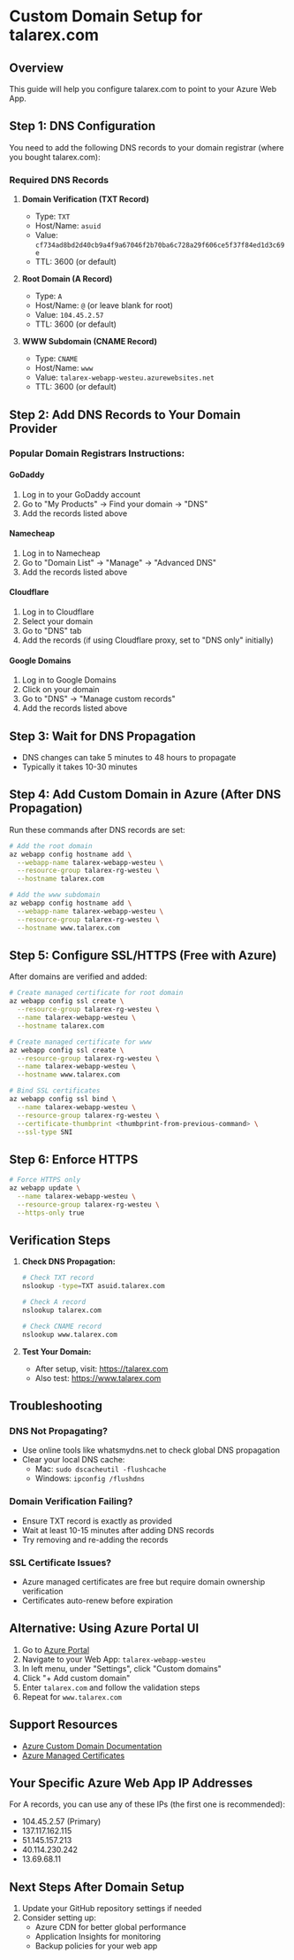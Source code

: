 # Custom Domain Setup for talarex.com

## Overview
This guide will help you configure talarex.com to point to your Azure Web App.

## Step 1: DNS Configuration

You need to add the following DNS records to your domain registrar (where you bought talarex.com):

### Required DNS Records

1. **Domain Verification (TXT Record)**
   - Type: `TXT`
   - Host/Name: `asuid`
   - Value: `cf734ad8bd2d40cb9a4f9a67046f2b70ba6c728a29f606ce5f37f84ed1d3c69e`
   - TTL: 3600 (or default)

2. **Root Domain (A Record)**
   - Type: `A`
   - Host/Name: `@` (or leave blank for root)
   - Value: `104.45.2.57`
   - TTL: 3600 (or default)

3. **WWW Subdomain (CNAME Record)**
   - Type: `CNAME`
   - Host/Name: `www`
   - Value: `talarex-webapp-westeu.azurewebsites.net`
   - TTL: 3600 (or default)

## Step 2: Add DNS Records to Your Domain Provider

### Popular Domain Registrars Instructions:

#### GoDaddy
1. Log in to your GoDaddy account
2. Go to "My Products" → Find your domain → "DNS"
3. Add the records listed above

#### Namecheap
1. Log in to Namecheap
2. Go to "Domain List" → "Manage" → "Advanced DNS"
3. Add the records listed above

#### Cloudflare
1. Log in to Cloudflare
2. Select your domain
3. Go to "DNS" tab
4. Add the records (if using Cloudflare proxy, set to "DNS only" initially)

#### Google Domains
1. Log in to Google Domains
2. Click on your domain
3. Go to "DNS" → "Manage custom records"
4. Add the records listed above

## Step 3: Wait for DNS Propagation
- DNS changes can take 5 minutes to 48 hours to propagate
- Typically it takes 10-30 minutes

## Step 4: Add Custom Domain in Azure (After DNS Propagation)

Run these commands after DNS records are set:

```bash
# Add the root domain
az webapp config hostname add \
  --webapp-name talarex-webapp-westeu \
  --resource-group talarex-rg-westeu \
  --hostname talarex.com

# Add the www subdomain
az webapp config hostname add \
  --webapp-name talarex-webapp-westeu \
  --resource-group talarex-rg-westeu \
  --hostname www.talarex.com
```

## Step 5: Configure SSL/HTTPS (Free with Azure)

After domains are verified and added:

```bash
# Create managed certificate for root domain
az webapp config ssl create \
  --resource-group talarex-rg-westeu \
  --name talarex-webapp-westeu \
  --hostname talarex.com

# Create managed certificate for www
az webapp config ssl create \
  --resource-group talarex-rg-westeu \
  --name talarex-webapp-westeu \
  --hostname www.talarex.com

# Bind SSL certificates
az webapp config ssl bind \
  --name talarex-webapp-westeu \
  --resource-group talarex-rg-westeu \
  --certificate-thumbprint <thumbprint-from-previous-command> \
  --ssl-type SNI
```

## Step 6: Enforce HTTPS

```bash
# Force HTTPS only
az webapp update \
  --name talarex-webapp-westeu \
  --resource-group talarex-rg-westeu \
  --https-only true
```

## Verification Steps

1. **Check DNS Propagation:**
   ```bash
   # Check TXT record
   nslookup -type=TXT asuid.talarex.com
   
   # Check A record
   nslookup talarex.com
   
   # Check CNAME record
   nslookup www.talarex.com
   ```

2. **Test Your Domain:**
   - After setup, visit: https://talarex.com
   - Also test: https://www.talarex.com

## Troubleshooting

### DNS Not Propagating?
- Use online tools like whatsmydns.net to check global DNS propagation
- Clear your local DNS cache:
  - Mac: `sudo dscacheutil -flushcache`
  - Windows: `ipconfig /flushdns`

### Domain Verification Failing?
- Ensure TXT record is exactly as provided
- Wait at least 10-15 minutes after adding DNS records
- Try removing and re-adding the records

### SSL Certificate Issues?
- Azure managed certificates are free but require domain ownership verification
- Certificates auto-renew before expiration

## Alternative: Using Azure Portal UI

1. Go to [Azure Portal](https://portal.azure.com)
2. Navigate to your Web App: `talarex-webapp-westeu`
3. In left menu, under "Settings", click "Custom domains"
4. Click "+ Add custom domain"
5. Enter `talarex.com` and follow the validation steps
6. Repeat for `www.talarex.com`

## Support Resources

- [Azure Custom Domain Documentation](https://docs.microsoft.com/en-us/azure/app-service/app-service-web-tutorial-custom-domain)
- [Azure Managed Certificates](https://docs.microsoft.com/en-us/azure/app-service/configure-ssl-certificate)

## Your Specific Azure Web App IP Addresses

For A records, you can use any of these IPs (the first one is recommended):
- 104.45.2.57 (Primary)
- 137.117.162.115
- 51.145.157.213
- 40.114.230.242
- 13.69.68.11

## Next Steps After Domain Setup

1. Update your GitHub repository settings if needed
2. Consider setting up:
   - Azure CDN for better global performance
   - Application Insights for monitoring
   - Backup policies for your web app